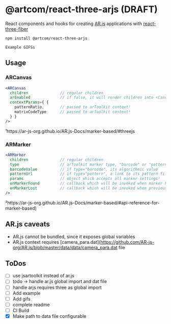# @artcom/react-three-arjs (DRAFT)

React components and hooks for creating [AR.js](https://github.com/AR-js-org/AR.js) applications with [react-three-fiber](https://github.com/pmndrs/react-three-fiber)


```
npm install @artcom/react-three-arjs
```

```
Example GIFSs
```

## Usage

### ARCanvas

```jsx
<ARCanvas
  children              // regular children
  arEnabled             // if false, it will render children into <Canvas /> without AR context
  contextParams={ {   
    patternRatio,       // passed to arToolkit context¹
    matrixCodeType      // passed to arToolkit context¹
  } } 
/>
```

¹https://ar-js-org.github.io/AR.js-Docs/marker-based/#threejs

### ARMarker

```jsx
<ARMarker
  children              // regular children
  type                  // arToolkit marker type, "barcode" or "pattern"
  barcodeValue          // if type="barcode", its algorithmic value
  patternUrl            // if type="pattern", a link to its pattern file
  params                // object which accepts all marker settings²
  onMarkerFound         // callback which will be invoked when marker has been found
  onMarkerLost          // callback which will be invoked when previously found marker has been lost
/>
```

²https://ar-js-org.github.io/AR.js-Docs/marker-based/#api-reference-for-marker-based)

## AR.js caveats
- AR.js cannot be bundled, since it exposes global variables
- AR.js context requires [camera_para.dat](https://github.com/AR-js-org/AR.js/blob/master/data/data/camera_para.dat file

## ToDos

- [ ] use jsartoolkit instead of ar.js
- [ ] todo -> handle ar.js global import and dat file
- [ ] handle arjs requires three as global import
- [ ] Add example
- [ ] Add gifs
- [ ] complete readme
- [ ] CI Build
- [x] Make path to data file configurable
